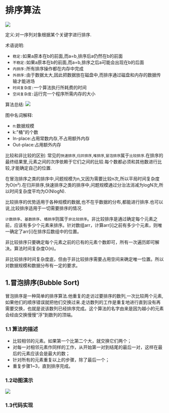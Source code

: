 # 排序算法
![](https://img-blog.csdn.net/20180913191410473?watermark/2/text/aHR0cHM6Ly9ibG9nLmNzZG4ubmV0L3JlYWxfbGlzYQ==/font/5a6L5L2T/fontsize/400/fill/I0JBQkFCMA==/dissolve/70)

定义:对一序列对象根据某个关键字进行排序.

术语说明:
* `稳定:`如果a原本在b的前面,而a=b,排序后a仍然在b的前面
* `不稳定:`如果a原本在b的前面,而a=b,排序之后a可能会出现在b的后面
* `内排序:`所有排序操作都在内存中完成
* `外排序:`由于数据太大,因此把数据放在磁盘中,而排序通过磁盘和内存的数据传输才能进场
* `时间复杂度:`一个算法执行所耗费的时间
* `空间复杂度:`运行完一个程序所需内存的大小

算法总结:
![](https://images2017.cnblogs.com/blog/849589/201710/849589-20171015233043168-1867817869.png)

图中名词解释:
* n:数据规模
* k:"桶"的个数
* In-place:占用常数内存,不占用额外内存
* Out-place:占用额外内存

比较和非比较的区别:
常见的`快速排序`,`归并排序`,`堆排序`,`冒泡排序`属于`比较排序`.在排序的最终结果里,元素之间的次序依赖于它们之间的比较.每个数都必须和其他数进行比较,才能确定自己的位置.

在冒泡排序之类的排序中,问题规模为n,又因为需要比较n次,所以平局时间复杂度为O(n²).在归并排序,快速排序之类的排序中,问题规模通过分治法消减为logN次,所以时间复杂度平均为O(NlogN).

比较排序的优势适用于各种规模的数据,也不在乎数据的分布,都能进行排序.也可以说,比较排序适用于一切需要排序的情况.

`计数排序`、`基数排序`、`桶排序`则属于`非比较排序`。非比较排序是通过确定每个元素之前，应该有多少个元素来排序。针对数组arr，计算arr[i]之前有多少个元素，则唯一确定了arr[i]在排序后数组中的位置。

非比较排序只要确定每个元素之前的已有的元素个数即可，所有一次遍历即可解决。算法时间复杂度O(n)。

非比较排序时间复杂度底，但由于非比较排序需要占用空间来确定唯一位置。所以对数据规模和数据分布有一定的要求。

## 1.冒泡排序(Bubble Sort)
冒泡排序是一种简单的排序算法.他重复的走访过要排序的数列,一次比较两个元素,如果他们的顺序错误就把他们交换过来.走访数列的工作是重复地进行直到没有再需要交换，也就是说该数列已经排序完成。这个算法的名字由来是因为越小的元素会经由交换慢慢“浮”到数列的顶端。 

### 1.1 算法的描述


* 比较相邻的元素。如果第一个比第二个大，就交换它们两个；
* 对每一对相邻元素作同样的工作，从开始第一对到结尾的最后一对，这样在最后的元素应该会是最大的数；
* 针对所有的元素重复以上的步骤，除了最后一个；
* 重复步骤1~3，直到排序完成。

### 1.2动图演示

![](https://images2017.cnblogs.com/blog/849589/201710/849589-20171015223238449-2146169197.gif)

### 1.3代码实现
